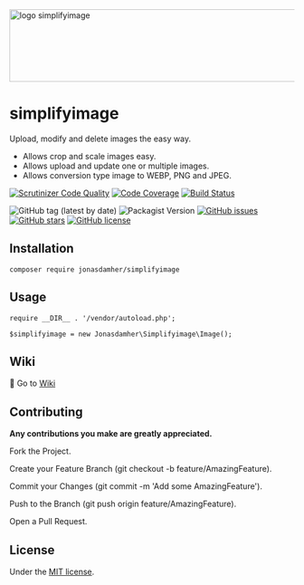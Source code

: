 <img src="https://repository-images.githubusercontent.com/244202167/6f062e00-a589-11ea-84d0-35e6cc390994" alt="logo simplifyimage" style="object-position: center; object-fit: cover; height: 128px; width: 512px;" />

# simplifyimage

Upload, modify and delete images the easy way. 

* Allows crop and scale images easy. 
* Allows upload and update one or multiple images. 
* Allows conversion type image to WEBP, PNG and JPEG.

[![Scrutinizer Code Quality](https://scrutinizer-ci.com/g/jonasdamher/simplifyimage/badges/quality-score.png?b=master)](https://scrutinizer-ci.com/g/jonasdamher/simplifyimage/?branch=master) [![Code Coverage](https://scrutinizer-ci.com/g/jonasdamher/simplifyimage/badges/coverage.png?b=master)](https://scrutinizer-ci.com/g/jonasdamher/simplifyimage/?branch=master) [![Build Status](https://scrutinizer-ci.com/g/jonasdamher/simplifyimage/badges/build.png?b=master)](https://scrutinizer-ci.com/g/jonasdamher/simplifyimage/build-status/master)

![GitHub tag (latest by date)](https://img.shields.io/github/v/tag/jonasdamher/simplifyimage)
![Packagist Version](https://img.shields.io/packagist/v/jonasdamher/simplifyimage)
[![GitHub issues](https://img.shields.io/github/issues/jonasdamher/simplifyimage)](https://github.com/jonasdamher/simplifyimage/issues) 
[![GitHub stars](https://img.shields.io/github/stars/jonasdamher/simplifyimage)](https://github.com/jonasdamher/simplifyimage/stargazers)
[![GitHub license](https://img.shields.io/github/license/jonasdamher/simplifyimage)](https://github.com/jonasdamher/simplifyimage/blob/master/LICENSE)

## Installation

```
composer require jonasdamher/simplifyimage
```

## Usage

```
require __DIR__ . '/vendor/autoload.php';

$simplifyimage = new Jonasdamher\Simplifyimage\Image();
```

## Wiki

:book: Go to [Wiki](https://github.com/jonasdamher/simplifyimage/wiki)

## Contributing

**Any contributions you make are greatly appreciated.**

Fork the Project.

Create your Feature Branch (git checkout -b feature/AmazingFeature).

Commit your Changes (git commit -m 'Add some AmazingFeature').

Push to the Branch (git push origin feature/AmazingFeature).

Open a Pull Request.

## License

Under the [MIT license](https://github.com/jonasdamher/simplifyimage/blob/master/LICENSE).

